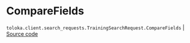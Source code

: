 # CompareFields
`toloka.client.search_requests.TrainingSearchRequest.CompareFields` | [Source code](https://github.com/Toloka/toloka-kit/blob/v1.2.1/src/client/search_requests.py#L295)

